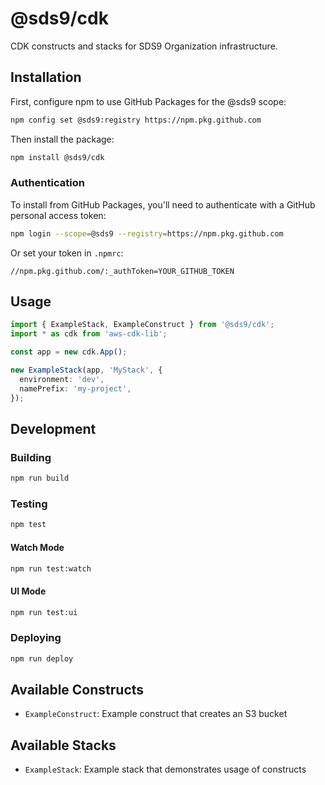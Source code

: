 # @sds9/cdk

CDK constructs and stacks for SDS9 Organization infrastructure.

## Installation

First, configure npm to use GitHub Packages for the @sds9 scope:

```bash
npm config set @sds9:registry https://npm.pkg.github.com
```

Then install the package:

```bash
npm install @sds9/cdk
```

### Authentication

To install from GitHub Packages, you'll need to authenticate with a GitHub personal access token:

```bash
npm login --scope=@sds9 --registry=https://npm.pkg.github.com
```

Or set your token in `.npmrc`:

```
//npm.pkg.github.com/:_authToken=YOUR_GITHUB_TOKEN
```

## Usage

```typescript
import { ExampleStack, ExampleConstruct } from '@sds9/cdk';
import * as cdk from 'aws-cdk-lib';

const app = new cdk.App();

new ExampleStack(app, 'MyStack', {
  environment: 'dev',
  namePrefix: 'my-project',
});
```

## Development

### Building

```bash
npm run build
```

### Testing

```bash
npm test
```

#### Watch Mode

```bash
npm run test:watch
```

#### UI Mode

```bash
npm run test:ui
```

### Deploying

```bash
npm run deploy
```

## Available Constructs

- `ExampleConstruct`: Example construct that creates an S3 bucket

## Available Stacks

- `ExampleStack`: Example stack that demonstrates usage of constructs
